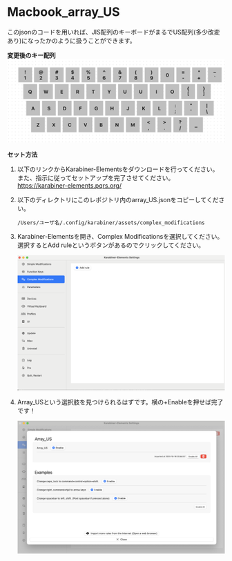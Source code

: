 # Macbook_array_US
このjsonのコードを用いれば、JIS配列のキーボードがまるでUS配列(多少改変あり)になったかのように扱うことができます。

**変更後のキー配列**
![変更後の配列](material/from_JIS_to_US.jpg "From-JIS-to-US")

**セット方法**
1. 以下のリンクからKarabiner-Elementsをダウンロードを行ってください。
   また、指示に従ってセットアップを完了させてください。
   https://karabiner-elements.pqrs.org/

2. 以下のディレクトリにこのレポジトリ内のarray_US.jsonをコピーしてください。
   ```
   /Users/ユーザ名/.config/karabiner/assets/complex_modifications
   ```

3. Karabiner-Elementsを開き、Complex Modificationsを選択してください。
   選択するとAdd ruleというボタンがあるのでクリックしてください。

   ![Complex-Modifications画面](material/Complex_Modifications.png "From-JIS-to-US")

4. Array_USという選択肢を見つけられるはずです。横の+Enableを押せば完了です！

   ![Array_US](material/Array_US.png "From-JIS-to-US")
